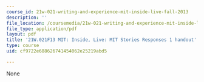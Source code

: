 ```yaml
---
course_id: 21w-021-writing-and-experience-mit-inside-live-fall-2013
description: ''
file_location: /coursemedia/21w-021-writing-and-experience-mit-inside-live-fall-2013/cf9722e688626741454062e25219abd5_MIT21W_021F13_StorieResponI.pdf
file_type: application/pdf
layout: pdf
title: '21W.021F13 MIT: Inside, Live: MIT Stories Responses 1 handout'
type: course
uid: cf9722e688626741454062e25219abd5

---
```

None